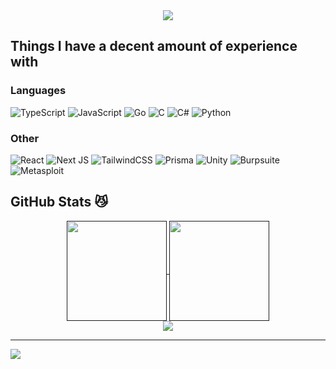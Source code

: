 <div align="center">
<!--   <img src="https://github.com/user-attachments/assets/030b9b27-c5af-4e83-90d1-713b6585372b"/> -->
<!-- <img src="https://github.com/user-attachments/assets/783609cc-d069-4243-b8a7-fef02ca07ed9"/> -->
<!--   <img src="https://github.com/user-attachments/assets/84f4e590-1f18-4506-8a83-dd8b306dd916"/> -->
 <img src="https://github-readme-stats-beta-lemon.vercel.app/api/random-image"/>


</div>


## Things I have a decent amount of experience with
### Languages
![TypeScript](https://img.shields.io/badge/typescript-%23007ACC.svg?style=for-the-badge&logo=typescript&logoColor=white) 
![JavaScript](https://img.shields.io/badge/javascript-%23323330.svg?style=for-the-badge&logo=javascript&logoColor=%23F7DF1E)
![Go](https://img.shields.io/badge/go-%2300ADD8.svg?style=for-the-badge&logo=go&logoColor=white)
![C](https://img.shields.io/badge/c-%2300599C.svg?style=for-the-badge&logo=c&logoColor=white)
![C#](https://img.shields.io/badge/c%23-%23239120.svg?style=for-the-badge&logo=csharp&logoColor=white) 
![Python](https://img.shields.io/badge/python-3670A0?style=for-the-badge&logo=python&logoColor=ffdd54) 

### Other
![React](https://img.shields.io/badge/react-%2320232a.svg?style=for-the-badge&logo=react&logoColor=%2361DAFB) 
![Next JS](https://img.shields.io/badge/Next-black?style=for-the-badge&logo=next.js&logoColor=white) 
![TailwindCSS](https://img.shields.io/badge/tailwindcss-%2338B2AC.svg?style=for-the-badge&logo=tailwind-css&logoColor=white) 
![Prisma](https://img.shields.io/badge/Prisma-3982CE?style=for-the-badge&logo=Prisma&logoColor=white)
![Unity](https://img.shields.io/badge/unity-%23000000.svg?style=for-the-badge&logo=unity&logoColor=white) 
![Burpsuite](https://img.shields.io/badge/burpsuite-FF6633?style=for-the-badge&logo=burpsuite&logoColor=white) 
![Metasploit](https://img.shields.io/badge/metasploit-2596CD?style=for-the-badge&logo=metasploit&logoColor=white)

## GitHub Stats 😼
<div align="center">
  <a href="">
    <img height=160 align="center" src="https://github-readme-stats.vercel.app/api?username=xltj&theme=rose_pine&hide_border=false&include_all_commits=false&count_private=false"/>
  </a>
  <a href="">
    <img height=160 align="center" src="https://github-readme-streak-stats.herokuapp.com/?user=xltj&theme=rose_pine&hide_border=false"/>
  </a>
  </br>
  <a href="">
    <img align="center" src="https://github-readme-stats-beta-lemon.vercel.app/api/top-langs/?username=xltj&theme=rose_pine&hide_border=fals&langs_count=8&size_weight=0.5&count_weight=0.5&layout=compact&card_width=780&hide=TeX,makefile,jupyter+notebook,cmake,shaderlab,scss,html,hlsl,css,dockerfile"/>
  </a
</div>

---

<div align="left">
<img src="https://visitcount.itsvg.in/api?id=xltj&icon=0&color=6)](https://visitcount.itsvg.in"/>
</div>


<!--
<div align="center">
  <img src="https://github.com/user-attachments/assets/98eb49d7-a190-4ff7-94e6-2f2370f8507b"/>
</div>
-->
